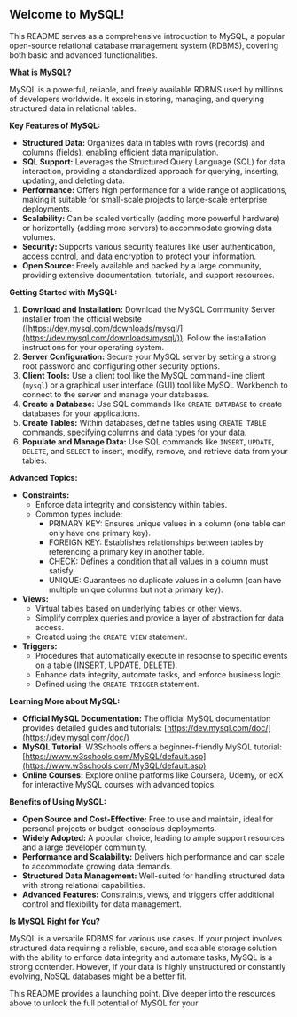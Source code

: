 ## Welcome to MySQL!

This README serves as a comprehensive introduction to MySQL, a popular open-source relational database management system (RDBMS), covering both basic and advanced functionalities.

**What is MySQL?**

MySQL is a powerful, reliable, and freely available RDBMS used by millions of developers worldwide. It excels in storing, managing, and querying structured data in relational tables.

**Key Features of MySQL:**

* **Structured Data:** Organizes data in tables with rows (records) and columns (fields), enabling efficient data manipulation.
* **SQL Support:** Leverages the Structured Query Language (SQL) for data interaction, providing a standardized approach for querying, inserting, updating, and deleting data.
* **Performance:** Offers high performance for a wide range of applications, making it suitable for small-scale projects to large-scale enterprise deployments.
* **Scalability:** Can be scaled vertically (adding more powerful hardware) or horizontally (adding more servers) to accommodate growing data volumes.
* **Security:** Supports various security features like user authentication, access control, and data encryption to protect your information.
* **Open Source:** Freely available and backed by a large community, providing extensive documentation, tutorials, and support resources.

**Getting Started with MySQL:**

1. **Download and Installation:** Download the MySQL Community Server installer from the official website ([https://dev.mysql.com/downloads/mysql/](https://dev.mysql.com/downloads/mysql/)). Follow the installation instructions for your operating system.
2. **Server Configuration:** Secure your MySQL server by setting a strong root password and configuring other security options.
3. **Client Tools:** Use a client tool like the MySQL command-line client (`mysql`) or a graphical user interface (GUI) tool like MySQL Workbench to connect to the server and manage your databases.
4. **Create a Database:** Use SQL commands like `CREATE DATABASE` to create databases for your applications.
5. **Create Tables:** Within databases, define tables using `CREATE TABLE` commands, specifying columns and data types for your data.
6. **Populate and Manage Data:** Use SQL commands like `INSERT`, `UPDATE`, `DELETE`, and `SELECT` to insert, modify, remove, and retrieve data from your tables.

**Advanced Topics:**

* **Constraints:**
    * Enforce data integrity and consistency within tables.
    * Common types include:
        * PRIMARY KEY: Ensures unique values in a column (one table can only have one primary key).
        * FOREIGN KEY: Establishes relationships between tables by referencing a primary key in another table.
        * CHECK: Defines a condition that all values in a column must satisfy.
        * UNIQUE: Guarantees no duplicate values in a column (can have multiple unique columns but not a primary key).
* **Views:**
    * Virtual tables based on underlying tables or other views.
    * Simplify complex queries and provide a layer of abstraction for data access.
    * Created using the `CREATE VIEW` statement.
* **Triggers:**
    * Procedures that automatically execute in response to specific events on a table (INSERT, UPDATE, DELETE).
    * Enhance data integrity, automate tasks, and enforce business logic.
    * Defined using the `CREATE TRIGGER` statement.

**Learning More about MySQL:**

* **Official MySQL Documentation:** The official MySQL documentation provides detailed guides and tutorials: [https://dev.mysql.com/doc/](https://dev.mysql.com/doc/)
* **MySQL Tutorial:** W3Schools offers a beginner-friendly MySQL tutorial: [https://www.w3schools.com/MySQL/default.asp](https://www.w3schools.com/MySQL/default.asp)
* **Online Courses:** Explore online platforms like Coursera, Udemy, or edX for interactive MySQL courses with advanced topics.

**Benefits of Using MySQL:**

* **Open Source and Cost-Effective:** Free to use and maintain, ideal for personal projects or budget-conscious deployments.
* **Widely Adopted:** A popular choice, leading to ample support resources and a large developer community.
* **Performance and Scalability:** Delivers high performance and can scale to accommodate growing data demands.
* **Structured Data Management:** Well-suited for handling structured data with strong relational capabilities.
* **Advanced Features:** Constraints, views, and triggers offer additional control and flexibility for data management.

**Is MySQL Right for You?**

MySQL is a versatile RDBMS for various use cases. If your project involves structured data requiring a reliable, secure, and scalable storage solution with the ability to enforce data integrity and automate tasks, MySQL is a strong contender. However, if your data is highly unstructured or constantly evolving, NoSQL databases might be a better fit.

This README provides a launching point. Dive deeper into the resources above to unlock the full potential of MySQL for your
